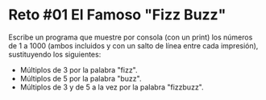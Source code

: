 # Reto #01 El Famoso "Fizz Buzz"

Escribe un programa que muestre por consola (con un print) los números de 1 a 1000 (ambos incluidos y con un salto de línea entre cada impresión), sustituyendo los siguientes:

- Múltiplos de 3 por la palabra "fizz".
- Múltiplos de 5 por la palabra "buzz".
- Múltiplos de 3 y de 5 a la vez por la palabra "fizzbuzz".
